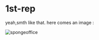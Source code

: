 # 1st-rep
yeah,smth like that.
here comes an image : 

![spongeoffice](https://user-images.githubusercontent.com/35966641/183714981-2fcde708-c28f-4df8-9e61-f053c86cf47a.gif)

